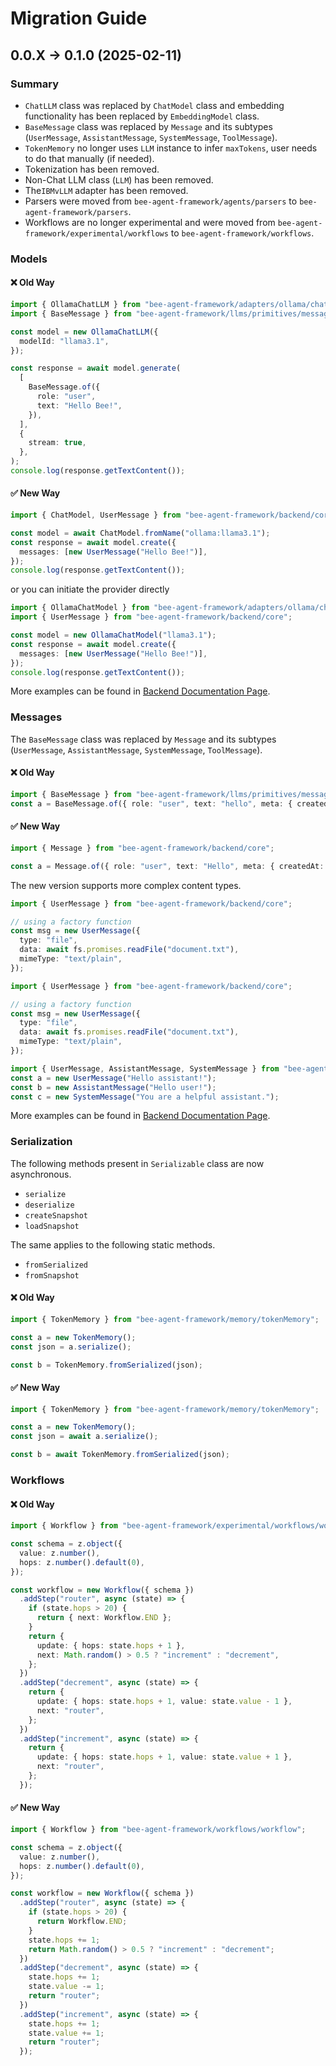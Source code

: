 # Migration Guide

## 0.0.X -> 0.1.0 (2025-02-11)

### Summary

- `ChatLLM` class was replaced by `ChatModel` class and embedding functionality has been replaced by `EmbeddingModel` class.
- `BaseMessage` class was replaced by `Message` and its subtypes (`UserMessage`, `AssistantMessage`, `SystemMessage`, `ToolMessage`).
- `TokenMemory` no longer uses `LLM` instance to infer `maxTokens`, user needs to do that manually (if needed).
- Tokenization has been removed.
- Non-Chat LLM class (`LLM`) has been removed.
- The`IBMvLLM` adapter has been removed.
- Parsers were moved from `bee-agent-framework/agents/parsers` to `bee-agent-framework/parsers`.
- Workflows are no longer experimental and were moved from `bee-agent-framework/experimental/workflows` to `bee-agent-framework/workflows`.

### Models

#### ❌ Old Way

```ts
import { OllamaChatLLM } from "bee-agent-framework/adapters/ollama/chat";
import { BaseMessage } from "bee-agent-framework/llms/primitives/message";

const model = new OllamaChatLLM({
  modelId: "llama3.1",
});

const response = await model.generate(
  [
    BaseMessage.of({
      role: "user",
      text: "Hello Bee!",
    }),
  ],
  {
    stream: true,
  },
);
console.log(response.getTextContent());
```

#### ✅ New Way

```ts
import { ChatModel, UserMessage } from "bee-agent-framework/backend/core";

const model = await ChatModel.fromName("ollama:llama3.1");
const response = await model.create({
  messages: [new UserMessage("Hello Bee!")],
});
console.log(response.getTextContent());
```

or you can initiate the provider directly

```ts
import { OllamaChatModel } from "bee-agent-framework/adapters/ollama/chat";
import { UserMessage } from "bee-agent-framework/backend/core";

const model = new OllamaChatModel("llama3.1");
const response = await model.create({
  messages: [new UserMessage("Hello Bee!")],
});
console.log(response.getTextContent());
```

More examples can be found in [Backend Documentation Page](/docs/backend.md).

### Messages

The `BaseMessage` class was replaced by `Message` and its subtypes (`UserMessage`, `AssistantMessage`, `SystemMessage`, `ToolMessage`).

#### ❌ Old Way

```ts
import { BaseMessage } from "bee-agent-framework/llms/primitives/message";
const a = BaseMessage.of({ role: "user", text: "hello", meta: { createdAt: new Date() } });
```

#### ✅ New Way

```ts
import { Message } from "bee-agent-framework/backend/core";

const a = Message.of({ role: "user", text: "Hello", meta: { createdAt: new Date() } });
```

The new version supports more complex content types.

```ts
import { UserMessage } from "bee-agent-framework/backend/core";

// using a factory function
const msg = new UserMessage({
  type: "file",
  data: await fs.promises.readFile("document.txt"),
  mimeType: "text/plain",
});
```

```ts
import { UserMessage } from "bee-agent-framework/backend/core";

// using a factory function
const msg = new UserMessage({
  type: "file",
  data: await fs.promises.readFile("document.txt"),
  mimeType: "text/plain",
});
```

```ts
import { UserMessage, AssistantMessage, SystemMessage } from "bee-agent-framework/backend/core";
const a = new UserMessage("Hello assistant!");
const b = new AssistantMessage("Hello user!");
const c = new SystemMessage("You are a helpful assistant.");
```

More examples can be found in [Backend Documentation Page](/docs/backend.md).

### Serialization

The following methods present in `Serializable` class are now asynchronous.

- `serialize`
- `deserialize`
- `createSnapshot`
- `loadSnapshot`

The same applies to the following static methods.

- `fromSerialized`
- `fromSnapshot`

#### ❌ Old Way

```ts
import { TokenMemory } from "bee-agent-framework/memory/tokenMemory";

const a = new TokenMemory();
const json = a.serialize();

const b = TokenMemory.fromSerialized(json);
```

#### ✅ New Way

```ts
import { TokenMemory } from "bee-agent-framework/memory/tokenMemory";

const a = new TokenMemory();
const json = await a.serialize();

const b = await TokenMemory.fromSerialized(json);
```

### Workflows

#### ❌ Old Way

```ts
import { Workflow } from "bee-agent-framework/experimental/workflows/workflow";

const schema = z.object({
  value: z.number(),
  hops: z.number().default(0),
});

const workflow = new Workflow({ schema })
  .addStep("router", async (state) => {
    if (state.hops > 20) {
      return { next: Workflow.END };
    }
    return {
      update: { hops: state.hops + 1 },
      next: Math.random() > 0.5 ? "increment" : "decrement",
    };
  })
  .addStep("decrement", async (state) => {
    return {
      update: { hops: state.hops + 1, value: state.value - 1 },
      next: "router",
    };
  })
  .addStep("increment", async (state) => {
    return {
      update: { hops: state.hops + 1, value: state.value + 1 },
      next: "router",
    };
  });
```

#### ✅ New Way

```ts
import { Workflow } from "bee-agent-framework/workflows/workflow";

const schema = z.object({
  value: z.number(),
  hops: z.number().default(0),
});

const workflow = new Workflow({ schema })
  .addStep("router", async (state) => {
    if (state.hops > 20) {
      return Workflow.END;
    }
    state.hops += 1;
    return Math.random() > 0.5 ? "increment" : "decrement";
  })
  .addStep("decrement", async (state) => {
    state.hops += 1;
    state.value -= 1;
    return "router";
  })
  .addStep("increment", async (state) => {
    state.hops += 1;
    state.value += 1;
    return "router";
  });
```
